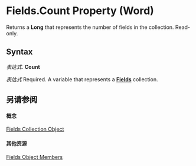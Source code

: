 
# Fields.Count Property (Word)

Returns a  **Long** that represents the number of fields in the collection. Read-only.


## Syntax

 _表达式_. **Count**

 _表达式_ Required. A variable that represents a **[Fields](c79065bb-ba29-22fd-a9d7-90bb10550035.md)** collection.


## 另请参阅


#### 概念


[Fields Collection Object](c79065bb-ba29-22fd-a9d7-90bb10550035.md)
#### 其他资源


[Fields Object Members](http://msdn.microsoft.com/library/b480b07e-2a71-0e3d-113c-962fcd484bd4%28Office.15%29.aspx)